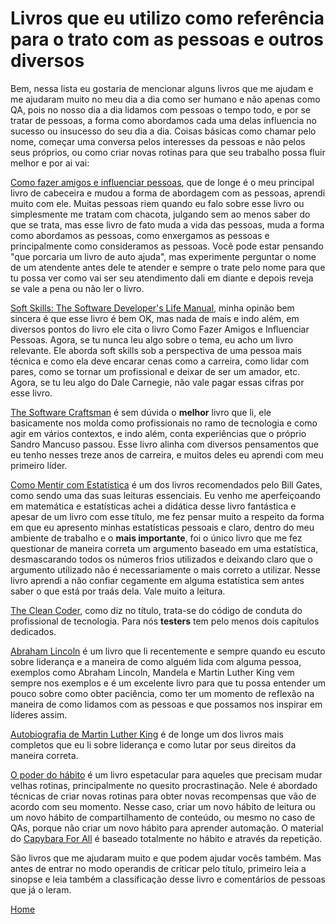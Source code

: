 # Livros que eu utilizo como referência para o trato com as pessoas e outros diversos

Bem, nessa lista eu gostaria de mencionar alguns livros que me ajudam e me ajudaram muito no meu dia a dia como ser humano e não apenas como QA, pois no nosso dia a dia lidamos com pessoas o tempo todo, e por se tratar de pessoas, a forma como abordamos cada uma delas influencia no sucesso ou insucesso do seu dia a dia. Coisas básicas como chamar pelo nome, começar uma conversa pelos interesses da pessoas e não pelos seus próprios, ou como criar novas rotinas para que seu trabalho possa fluir melhor e por ai vai:

[Como fazer amigos e influenciar pessoas](https://goo.gl/wxdjGJ), que de longe é o meu principal livro de cabeceira e mudou a forma de abordagem com as pessoas, aprendi muito com ele. Muitas pessoas riem quando eu falo sobre esse livro ou simplesmente me tratam com chacota, julgando sem ao menos saber do que se trata, mas esse livro de fato muda a vida das pessoas, muda a forma como abordamos as pessoas, como enxergamos as pessoas e principalmente como consideramos as pessoas. Você pode estar pensando "que porcaria um livro de auto ajuda", mas experimente perguntar o nome de um atendente antes dele te atender e sempre o trate pelo nome para que tu possa ver como vai ser seu atendimento dali em diante e depois reveja se vale a pena ou não ler o livro.

[Soft Skills: The Software Developer's Life Manual](https://goo.gl/pg2sQ7), minha opinão bem sincera é que esse livro é bem OK, mas nada de mais e indo além, em diversos pontos do livro ele cita o livro Como Fazer Amigos e Influenciar Pessoas. Agora, se tu nunca leu algo sobre o tema, eu acho um livro relevante. Ele aborda soft skills sob a perspectiva de uma pessoa mais técnica e como ela deve encarar cenas como a carreira, como lidar com pares, como se tornar um profissional e deixar de ser um amador, etc. Agora, se tu leu algo do Dale Carnegie, não vale pagar essas cifras por esse livro.

[The Software Craftsman](https://goo.gl/i7wESj) é sem dúvida o **melhor** livro que li, ele basicamente nos molda como profissionais no ramo de tecnologia e como agir em vários contextos, e indo além, conta experiências que o próprio Sandro Mancuso passou. Esse livro alinha com diversos pensamentos que eu tenho nesses treze anos de carreira, e muitos deles eu aprendi com meu primeiro líder.

[Como Mentir com Estatística](https://amzn.to/2MGrwk6) é um dos livros recomendados pelo Bill Gates, como sendo uma das suas leituras essenciais. Eu venho me aperfeiçoando em matemática e estatísticas achei a didática desse livro fantástica e apesar de um livro com esse título, me fez pensar muito a respeito da forma em que eu apresento minhas estatísticas pessoais e claro, dentro do meu ambiente de trabalho e o **mais importante**, foi o único livro que me fez questionar de maneira correta um argumento baseado em uma estatística, desmascarando todos os números frios utilizados e deixando claro que o argumento utilizado não é necessariamente o mais correto a utilizar. Nesse livro aprendi a não confiar cegamente em alguma estatística sem antes saber o que está por traás dela. Vale muito a leitura.

[The Clean Coder](https://goo.gl/jDtmjU), como diz no título, trata-se do código de conduta do profissional de tecnologia. Para nós **testers** tem pelo menos dois capítulos dedicados.

[Abraham Lincoln](https://goo.gl/Pg6DVa) é um livro que li recentemente e sempre quando eu escuto sobre liderança e a maneira de como alguém lida com alguma pessoa, exemplos como Abraham Lincoln, Mandela e Martin Luther King vem sempre nos exemplos e é um excelente livro para que tu possa entender um pouco sobre como obter paciência, como ter um momento de reflexão na maneira de como lidamos com as pessoas e que possamos nos inspirar em líderes assim.

[Autobiografia de Martin Luther King](https://goo.gl/fHarSF) é de longe um dos livros mais completos que eu li sobre liderança e como lutar por seus direitos da maneira correta.

[O poder do hábito](https://goo.gl/ekQnx5) é um livro espetacular para aqueles que precisam mudar velhas rotinas, principalmente no quesito procrastinação. Nele é abordado técnicas de criar novas rotinas para obter novas recompensas que vão de acordo com seu momento. Nesse caso, criar um novo hábito de leitura ou um novo hábito de compartilhamento de conteúdo, ou mesmo no caso de QAs, porque não criar um novo hábito para aprender automação. O material do [Capybara For All](https://github.com/thiagomarquessp/capybaraforall) é baseado totalmente no hábito e através da repetição.

São livros que me ajudaram muito e que podem ajudar vocês também. Mas antes de entrar no modo operandis de criticar pelo título, primeiro leia a sinopse e leia também a classificação desse livro e comentários de pessoas que já o leram.

[Home](https://github.com/thiagomarquessp/a-importancia-da-leitura-para-qas/blob/master/README.md)
